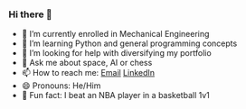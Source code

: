 ### Hi there 👋

- 🔭 I’m currently enrolled in Mechanical Engineering
- 🌱 I’m learning Python and general programming concepts
- 🤔 I’m looking for help with diversifying my portfolio
- 💬 Ask me about space, AI or chess
- 📫 How to reach me: [Email](mailto:keaghan.paterson@queensu.ca) [LinkedIn](www.linkedin.com/in/KeaghanPaterson)
- 😄 Pronouns: He/Him
- 🏀 Fun fact: I beat an NBA player in a basketball 1v1
